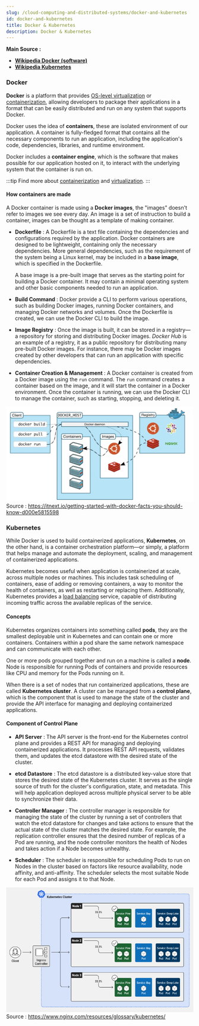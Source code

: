 ```yaml
---
slug: /cloud-computing-and-distributed-systems/docker-and-kubernetes
id: docker-and-kubernetes
title: Docker & Kubernetes
description: Docker & Kubernetes
---
```


**Main Source :**

- **[Wikipedia Docker (software)](<https://en.wikipedia.org/wiki/Docker_(software)>)**
- **[Wikipedia Kubernetes](https://en.wikipedia.org/wiki/Kubernetes)**

### Docker

**Docker** is a platform that provides [OS-level virtualization](/cloud-computing-and-distributed-systems/virtualization#level-implementation) or [containerization](/cloud-computing-and-distributed-systems/containerization), allowing developers to package their applications in a format that can be easily distributed and run on any system that supports Docker.

Docker uses the idea of **containers**, these are isolated environment of our application. A container is fully-fledged format that contains all the necessary components to run an application, including the application's code, dependencies, libraries, and runtime environment.

Docker includes a **container engine**, which is the software that makes possible for our application hosted on it, to interact with the underlying system that the container is run on.

:::tip
Find more about [containerization](/cloud-computing-and-distributed-systems/containerization) and [virtualization](/cloud-computing-and-distributed-systems/virtualization).
:::

#### How containers are made

A Docker container is made using a **Docker images**, the "images" doesn't refer to images we see every day. An image is a set of instruction to build a container, images can be thought as a template of making container.

- **Dockerfile** : A Dockerfile is a text file containing the dependencies and configurations required by the application. Docker containers are designed to be lightweight, containing only the necessary dependencies. More general dependencies, such as the requirement of the system being a Linux kernel, may be included in a **base image**, which is specified in the Dockerfile.

  A base image is a pre-built image that serves as the starting point for building a Docker container. It may contain a minimal operating system and other basic components needed to run an application.

- **Build Command** : Docker provide a CLI to perform various operations, such as building Docker images, running Docker containers, and managing Docker networks and volumes. Once the Dockerfile is created, we can use the Docker CLI to build the image.

- **Image Registry** : Once the image is built, it can be stored in a registry—a repository for storing and distributing Docker images. _Docker Hub_ is an example of a registry, it as a public repository for distributing many pre-built Docker images. For instance, there may be Docker images created by other developers that can run an application with specific dependencies.

- **Container Creation & Management** : A Docker container is created from a Docker image using the `run` command. The `run` command creates a container based on the image, and it will start the container in a Docker environment. Once the container is running, we can use the Docker CLI to manage the container, such as starting, stopping, and deleting it.

![Client controls container and images on docker host inside docker registry](./docker-diagram.png)  
Source : https://itnext.io/getting-started-with-docker-facts-you-should-know-d000e5815598

### Kubernetes

While Docker is used to build containerized applications, **Kubernetes**, on the other hand, is a container orchestration platform—or simply, a platform that helps manage and automate the deployment, scaling, and management of containerized applications.

Kubernetes becomes useful when application is containerized at scale, across multiple nodes or machines. This includes task scheduling of containers, ease of adding or removing containers, a way to monitor the health of containers, as well as restarting or replacing them. Additionally, Kubernetes provides a [load balancing](/software-engineering/system-design#load-balancer) service, capable of distributing incoming traffic across the available replicas of the service.

#### Concepts

Kubernetes organizes containers into something called **pods**, they are the smallest deployable unit in Kubernetes and can contain one or more containers. Containers within a pod share the same network namespace and can communicate with each other.

One or more pods grouped together and run on a machine is called a **node**. Node is responsible for running Pods of containers and provide resources like CPU and memory for the Pods running on it.

When there is a set of nodes that run containerized applications, these are called **Kubernetes cluster**. A cluster can be managed from a **control plane**, which is the component that is used to manage the state of the cluster and provide the API interface for managing and deploying containerized applications.

#### Component of Control Plane

- **API Server** : The API server is the front-end for the Kubernetes control plane and provides a REST API for managing and deploying containerized applications. It processes REST API requests, validates them, and updates the etcd datastore with the desired state of the cluster.

- **etcd Datastore** : The etcd datastore is a distributed key-value store that stores the desired state of the Kubernetes cluster. It serves as the single source of truth for the cluster's configuration, state, and metadata. This will help application deployed across multiple physical server to be able to synchronize their data.

- **Controller Manager** : The controller manager is responsible for managing the state of the cluster by running a set of controllers that watch the etcd datastore for changes and take actions to ensure that the actual state of the cluster matches the desired state. For example, the replication controller ensures that the desired number of replicas of a Pod are running, and the node controller monitors the health of Nodes and takes action if a Node becomes unhealthy.

- **Scheduler** : The scheduler is responsible for scheduling Pods to run on Nodes in the cluster based on factors like resource availability, node affinity, and anti-affinity. The scheduler selects the most suitable Node for each Pod and assigns it to that Node.

![Kubernetes diagram showing a client controls a Kubernetes cluster containing several nodes](./kubernetes-diagram.png)  
Source : https://www.nginx.com/resources/glossary/kubernetes/

